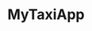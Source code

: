 # MyTaxiApp

<img src="https://user-images.githubusercontent.com/30071369/76707003-94636880-670d-11ea-8bfc-4b0873fa57c5.jpg" width="10">
